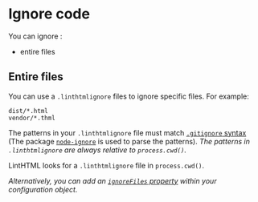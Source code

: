 # Ignore code

You can ignore :

<!-- - within files -->
- entire files

<!-- ## Within files -->

## Entire files

You can use a `.linthtmlignore` files to ignore specific files. For example:

```
dist/*.html
vendor/*.thml
```

The patterns in your `.linthtmlignore` file must match [`.gitignore` syntax](https://git-scm.com/docs/gitignore) (The package [`node-ignore`](https://www.npmjs.com/package/ignore) is used to parse the patterns). _The patterns in `.linthtmlignore` are always relative to `process.cwd()`._

LintHTML looks for a `.linthtmlignore` file in `process.cwd()`.

_Alternatively, you can add an [`ignoreFiles` property](./configuration.md#ignorefiles) within your configuration object._
